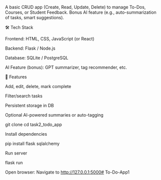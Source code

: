 A basic CRUD app (Create, Read, Update, Delete) to manage To-Dos, Courses, or Student Feedback. Bonus AI feature (e.g., auto-summarization of tasks, smart suggestions).

🛠 Tech Stack

Frontend: HTML, CSS, JavaScript (or React)

Backend: Flask / Node.js

Database: SQLite / PostgreSQL

AI Feature (bonus): GPT summarizer, tag recommender, etc.

🚀 Features

Add, edit, delete, mark complete

Filter/search tasks

Persistent storage in DB

Optional AI-powered summaries or auto-tagging


git clone <repo-url>
cd task2_todo_app


Install dependencies

pip install flask sqlalchemy


Run server

flask run


Open browser:
Navigate to http://127.0.0.1:5000# To-Do-App1
